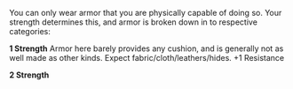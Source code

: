 You can only wear armor that you are physically capable of doing so. Your strength determines this, and armor is broken down in to respective categories:

**1 Strength**
Armor here barely provides any cushion, and is generally not as well made as other kinds. Expect fabric/cloth/leathers/hides.
+1 Resistance

**2 Strength**
